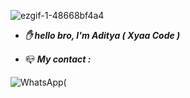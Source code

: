 ![ezgif-1-48668bf4a4](https://user-images.githubusercontent.com/109187416/180635513-95d47962-4b6c-4a30-9a0f-13fc3a6efba4.gif)

- ***✋ hello bro, I'm Aditya ( ___Xyaa Code___ )***

- 📪 ***My contact :***

![WhatsApp](https://img.shields.io/badge/WhatsApp-25D366?style=for-the-badge&logo=whatsapp&logoColor=white)(
